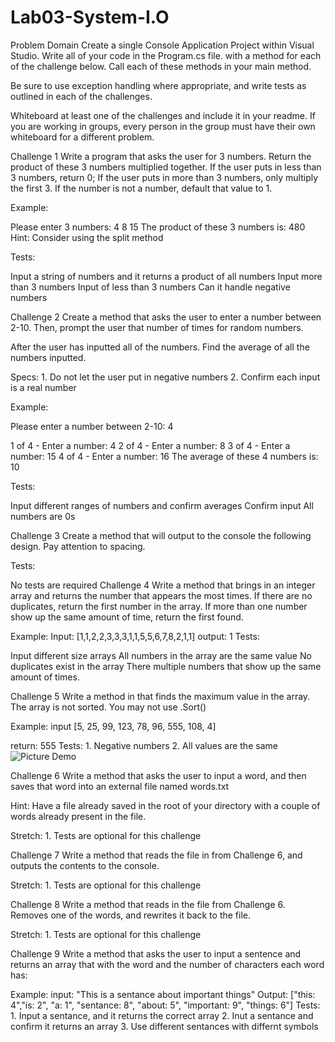 # Lab03-System-I.O
Problem Domain
Create a single Console Application Project within Visual Studio. Write all of your code in the Program.cs file. with a method for each of the challenge below. Call each of these methods in your main method.

Be sure to use exception handling where appropriate, and write tests as outlined in each of the challenges.

Whiteboard at least one of the challenges and include it in your readme. If you are working in groups, every person in the group must have their own whiteboard for a different problem.


Challenge 1
Write a program that asks the user for 3 numbers. Return the product of these 3 numbers multiplied together. If the user puts in less than 3 numbers, return 0; If the user puts in more than 3 numbers, only multiply the first 3. If the number is not a number, default that value to 1.

Example:

Please enter 3 numbers: 4 8 15
The product of these 3 numbers is: 480
Hint: Consider using the split method

Tests:

Input a string of numbers and it returns a product of all numbers
Input more than 3 numbers
Input of less than 3 numbers
Can it handle negative numbers


Challenge 2
Create a method that asks the user to enter a number between 2-10. Then, prompt the user that number of times for random numbers.

After the user has inputted all of the numbers. Find the average of all the numbers inputted.

Specs: 1. Do not let the user put in negative numbers 2. Confirm each input is a real number

Example:

Please enter a number between 2-10: 4

1 of 4 - Enter a number: 4
2 of 4 - Enter a number: 8
3 of 4 - Enter a number: 15
4 of 4 - Enter a number: 16
The average of these 4 numbers is: 10

Tests:

Input different ranges of numbers and confirm averages
Confirm input
All numbers are 0s


Challenge 3
Create a method that will output to the console the following design. Pay attention to spacing.



Tests:

No tests are required
Challenge 4
Write a method that brings in an integer array and returns the number that appears the most times. If there are no duplicates, return the first number in the array. If more than one number show up the same amount of time, return the first found.

 Example: Input: [1,1,2,2,3,3,3,1,1,5,5,6,7,8,2,1,1]
 output: 1
Tests:

Input different size arrays
All numbers in the array are the same value
No duplicates exist in the array
There multiple numbers that show up the same amount of times.


Challenge 5
Write a method in that finds the maximum value in the array. The array is not sorted. You may not use .Sort()

Example: input [5, 25, 99, 123, 78, 96, 555, 108, 4]

return: 555
Tests: 1. Negative numbers 2. All values are the same
![Picture Demo](assests/whiteboard.jpg)

Challenge 6
Write a method that asks the user to input a word, and then saves that word into an external file named words.txt

Hint: Have a file already saved in the root of your directory with a couple of words already present in the file.

Stretch: 1. Tests are optional for this challenge


Challenge 7
Write a method that reads the file in from Challenge 6, and outputs the contents to the console.

Stretch: 1. Tests are optional for this challenge


Challenge 8
Write a method that reads in the file from Challenge 6. Removes one of the words, and rewrites it back to the file.

Stretch: 1. Tests are optional for this challenge


Challenge 9
Write a method that asks the user to input a sentence and returns an array that with the word and the number of characters each word has:

Example: input: "This is a sentance about important things"
Output: ["this: 4","is: 2", "a: 1", "sentance: 8", "about: 5", "important: 9", "things: 6"]
Tests: 1. Input a sentance, and it returns the correct array 2. Inut a sentance and confirm it returns an array 3. Use different sentances with differnt symbols


